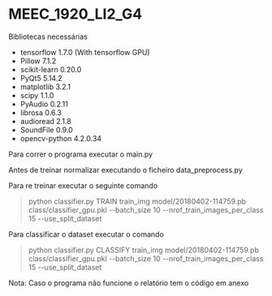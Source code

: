 # MEEC_1920_LI2_G4

Bibliotecas necessárias
 - tensorflow 1.7.0 (With tensorflow GPU)
 - Pillow 7.1.2
 - scikit-learn 0.20.0
 - PyQt5 5.14.2
 - matplotlib 3.2.1
 - scipy 1.1.0
 - PyAudio 0.2.11 
 - librosa 0.6.3
 - audioread 2.1.8
 - SoundFile 0.9.0
 - opencv-python 4.2.0.34

Para correr o programa executar o main.py

Antes de treinar normalizar executando o ficheiro data_preprocess.py

Para re treinar executar o seguinte comando 
> python classifier.py TRAIN train_img model/20180402-114759.pb class/classifier_gpu.pkl --batch_size 10 --nrof_train_images_per_class 15 --use_split_dataset

Para classificar o dataset executar o comando

> python classifier.py CLASSIFY train_img model/20180402-114759.pb class/classifier_gpu.pkl --batch_size 10 --nrof_train_images_per_class 15 --use_split_dataset


Nota: Caso o programa não funcione o relatório tem o código em anexo
